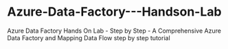 # Azure-Data-Factory---Handson-Lab
Azure Data Factory Hands On Lab - Step by Step - A Comprehensive Azure Data Factory and Mapping Data Flow step by step tutorial
